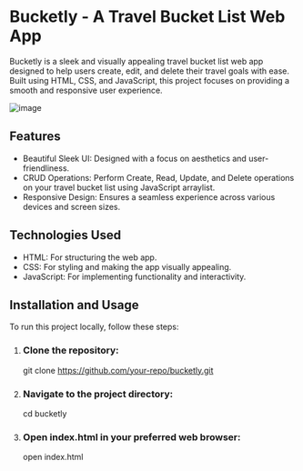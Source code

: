 # Bucketly - A Travel Bucket List Web App
Bucketly is a sleek and visually appealing travel bucket list web app designed to help users create, edit, and delete their travel goals with ease. Built using HTML, CSS, and JavaScript, this project focuses on providing a smooth and responsive user experience.

![image](https://github.com/user-attachments/assets/d603a9a6-65cd-42e0-b822-e35210c53fe3)


## Features
* Beautiful Sleek UI: Designed with a focus on aesthetics and user-friendliness.
* CRUD Operations: Perform Create, Read, Update, and Delete operations on your travel bucket list using JavaScript arraylist.
* Responsive Design: Ensures a seamless experience across various devices and screen sizes.


## Technologies Used
* HTML: For structuring the web app.
* CSS: For styling and making the app visually appealing.
* JavaScript: For implementing functionality and interactivity.


## Installation and Usage
To run this project locally, follow these steps:

1) ### Clone the repository:
   git clone https://github.com/your-repo/bucketly.git

2) ### Navigate to the project directory:
   cd bucketly

2) ### Open index.html in your preferred web browser:
   open index.html
